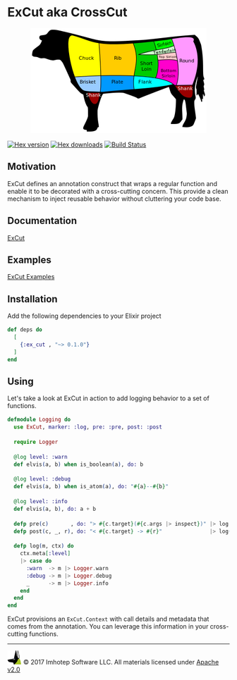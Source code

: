 # ExCut aka CrossCut

<div align="center" style="margin-top:10px;">
  <img src="assets/ex_cut.png"/>
</div>

[![Hex version](https://img.shields.io/hexpm/v/ex_cut.svg "Hex version")](https://hex.pm/packages/ex_cut)
[![Hex downloads](https://img.shields.io/hexpm/dt/ex_cut.svg "Hex downloads")](https://hex.pm/packages/ex_cut)
[![Build Status](https://semaphoreci.com/api/v1/projects/2873a400-892d-47db-826b-79e15a263818/1595691/shields_badge.svg)](https://semaphoreci.com/imhotep/ex_cut)


## Motivation

  ExCut defines an annotation construct that wraps a regular function and enable
  it to be decorated with a cross-cutting concern. This provide a clean mechanism
  to inject reusable behavior without cluttering your code base.

## Documentation

[ExCut](https://hexdocs.pm/ex_cut)

## Examples

[ExCut Examples](https://github.com/derailed/ex_cut/tree/master/examples)

## Installation

  Add the following dependencies to your Elixir project

  ```elixir
  def deps do
    [
      {:ex_cut , "~> 0.1.0"}
    ]
  end
  ```

## Using

  Let's take a look at ExCut in action to add logging behavior to a set of
  functions.

  ```elixir
  defmodule Logging do
    use ExCut, marker: :log, pre: :pre, post: :post

    require Logger

    @log level: :warn
    def elvis(a, b) when is_boolean(a), do: b

    @log level: :debug
    def elvis(a, b) when is_atom(a), do: "#{a}--#{b}"

    @log level: :info
    def elvis(a, b), do: a + b

    defp pre(c)       , do: "> #{c.target}(#{c.args |> inspect})" |> log(c)
    defp post(c, _, r), do: "< #{c.target} -> #{r}"               |> log(c)

    defp log(m, ctx) do
      ctx.meta[:level]
      |> case do
        :warn  -> m |> Logger.warn
        :debug -> m |> Logger.debug
        _      -> m |> Logger.info
      end
    end
  end
  ```

  ExCut provisions an `ExCut.Context` with call details and metadata
  that comes from the annotation. You can leverage this information in
  your cross-cutting functions.

---
<img src="assets/imhoteplogo.png" width="32" height="auto"/> © 2017 Imhotep Software LLC.
All materials licensed under [Apache v2.0](http://www.apache.org/licenses/LICENSE-2.0)